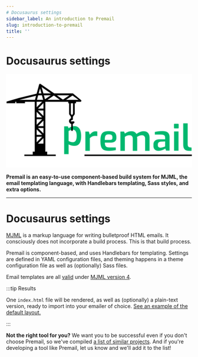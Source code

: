 ```yaml
---
# Docusaurus settings
sidebar_label: An introduction to Premail
slug: introduction-to-premail
title: ''
---
```

# Docusaurus settings

![Premail](/img/logo_large.svg)

**Premail is an easy-to-use component-based build system for MJML, the email
templating language, with Handlebars templating, Sass styles, and extra
options.**

---
# Docusaurus settings

[MJML](https://mjml.io/) is a markup language for writing bulletproof HTML
emails. It consciously does not incorporate a build process. This is that build
process.

Premail is component-based, and uses Handlebars for templating. Settings are
defined in YAML configuration files, and theming happens in a theme
configuration file as well as (optionally) Sass files.

Email templates are all [valid](https://mjml.io/documentation/#validating-mjml)
under [MJML version 4](https://github.com/mjmlio/mjml/releases).

:::tip Results

One `index.html` file will be rendered, as well as (optionally) a plain-text
version, ready to import into your emailer of choice.
[See an example of the default layout.](https://github.com/premail/premail/blob/main/src/example/designs/_default/dist/index.html)

:::

**Not the right tool for you?** We want you to be successful even if you don't choose Premail, so we've compiled [a list of similar projects](/docs/resources/#projects). And if you're developing a tool like Premail, let us know and we'll add it to the list!
